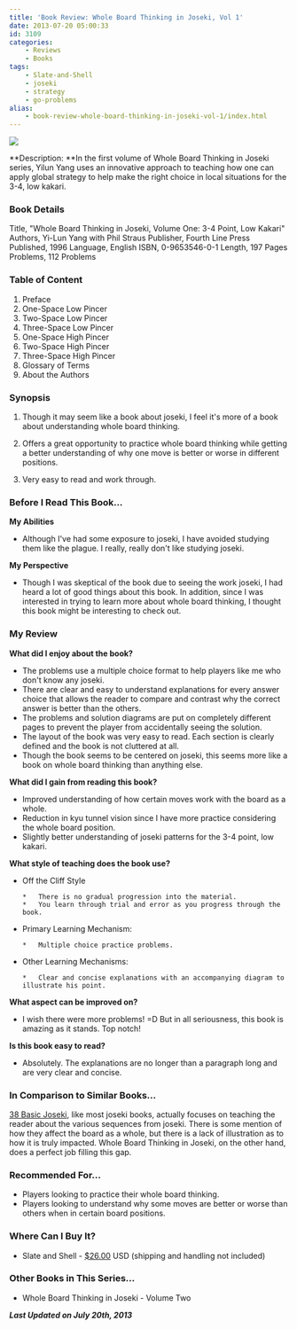 ```yaml
---
title: 'Book Review: Whole Board Thinking in Joseki, Vol 1'
date: 2013-07-20 05:00:33
id: 3109
categories:
	- Reviews
	- Books
tags:
	- Slate-and-Shell
	- joseki
	- strategy
	- go-problems
alias:
	- book-review-whole-board-thinking-in-joseki-vol-1/index.html
---
```


![](/images/2013/06/wholeboardjosekiv1cover.jpg)

**Description: **In the first volume of Whole Board Thinking in Joseki series, Yilun Yang uses an innovative approach to teaching how one can apply global strategy to help make the right choice in local situations for the 3-4, low kakari.

<!--more-->

### Book Details

Title, "Whole Board Thinking in Joseki, Volume One: 3-4 Point, Low Kakari"
Authors, Yi-Lun Yang with Phil Straus
Publisher, Fourth Line Press
Published, 1996
Language, English
ISBN, 0-9653546-0-1
Length, 197 Pages
Problems, 112 Problems

### Table of Content

1.  Preface
2.  One-Space Low Pincer
3.  Two-Space Low Pincer
4.  Three-Space Low Pincer
5.  One-Space High Pincer
6.  Two-Space High Pincer
7.  Three-Space High Pincer
8.  Glossary of Terms
9.  About the Authors

### Synopsis

1.  Though it may seem like a book about joseki, I feel it's more of a book about understanding whole board thinking.

2.  Offers a great opportunity to practice whole board thinking while getting a better understanding of why one move is better or worse in different positions.

3.  Very easy to read and work through.

### Before I Read This Book...

**My Abilities**

*   Although I've had some exposure to joseki, I have avoided studying them like the plague. I really, really don't like studying joseki.

**My Perspective**

*   Though I was skeptical of the book due to seeing the work joseki, I had heard a lot of good things about this book. In addition, since I was interested in trying to learn more about whole board thinking, I thought this book might be interesting to check out.


### My Review

**What did I enjoy about the book?**

*   The problems use a multiple choice format to help players like me who don't know any joseki.
*   There are clear and easy to understand explanations for every answer choice that allows the reader to compare and contrast why the correct answer is better than the others.
*   The problems and solution diagrams are put on completely different pages to prevent the player from accidentally seeing the solution.
*   The layout of the book was very easy to read. Each section is clearly defined and the book is not cluttered at all.
*   Though the book seems to be centered on joseki, this seems more like a book on whole board thinking than anything else.

**What did I gain from reading this book?**

*   Improved understanding of how certain moves work with the board as a whole.
*   Reduction in kyu tunnel vision since I have more practice considering the whole board position.
*   Slightly better understanding of joseki patterns for the 3-4 point, low kakari.

**What style of teaching does the book use?**

*   Off the Cliff Style

		*   There is no gradual progression into the material.
		*   You learn through trial and error as you progress through the book.

*   Primary Learning Mechanism:

		*   Multiple choice practice problems.

*   Other Learning Mechanisms:

		*   Clear and concise explanations with an accompanying diagram to illustrate his point.

**What aspect can be improved on?**

*   I wish there were more problems! =D But in all seriousness, this book is amazing as it stands. Top notch!

**Is this book easy to read?**

*   Absolutely. The explanations are no longer than a paragraph long and are very clear and concise.


### In Comparison to Similar Books...

[38 Basic Joseki](http://www.bengozen.com/book-review-38-basic-joseki/ "Book Review: 38 Basic Joseki"), like most joseki books, actually focuses on teaching the reader about the various sequences from joseki. There is some mention of how they affect the board as a whole, but there is a lack of illustration as to how it is truly impacted. Whole Board Thinking in Joseki, on the other hand, does a perfect job filling this gap.

### Recommended For...

*   Players looking to practice their whole board thinking.
*   Players looking to understand why some moves are better or worse than others when in certain board positions.

### Where Can I Buy It?

*   Slate and Shell - [$26.00](http://www.slateandshell.com/SSYY002.html "Slate and Shell Purchase Link") USD (shipping and handling not included)

### Other Books in This Series...

*   Whole Board Thinking in Joseki - Volume Two

_**Last Updated on July 20th, 2013**_
